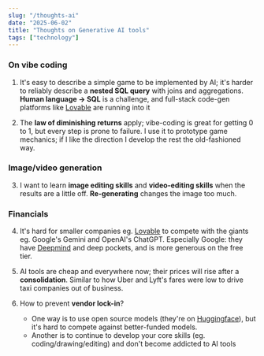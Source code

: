 ```yaml
---
slug: "/thoughts-ai"
date: "2025-06-02"
title: "Thoughts on Generative AI tools"
tags: ["technology"]
---
```


### On vibe coding

1. It's easy to describe a simple game to be implemented by AI; it's harder to reliably describe a **nested SQL query** with joins and aggregations. **Human language -> SQL** is a challenge, and full-stack code-gen platforms like [Lovable](https://lovable.dev/) are running into it

2. The **law of diminishing returns** apply; vibe-coding is great for getting 0 to 1, but every step is prone to failure. I use it to prototype game mechanics; if I like the direction I develop the rest the old-fashioned way.

### Image/video generation

3. I want to learn **image editing skills** and **video-editing skills** when the results are a little off. **Re-generating** changes the image too much.

### Financials

4. It's hard for smaller companies eg. [Lovable](https://lovable.dev/) to compete with the giants eg. Google's Gemini and OpenAI's ChatGPT. Especially Google: they have [Deepmind](https://deepmind.google/) and deep pockets, and is more generous on the free tier.

5. AI tools are cheap and everywhere now; their prices will rise after a **consolidation**. Similar to how Uber and Lyft's fares were low to drive taxi companies out of business.

6. How to prevent **vendor lock-in**?
   - One way is to use open source models (they're on [Huggingface](https://huggingface.co/)), but it's hard to compete against better-funded models.
   - Another is to continue to develop your core skills (eg. coding/drawing/editing) and don't become addicted to AI tools
